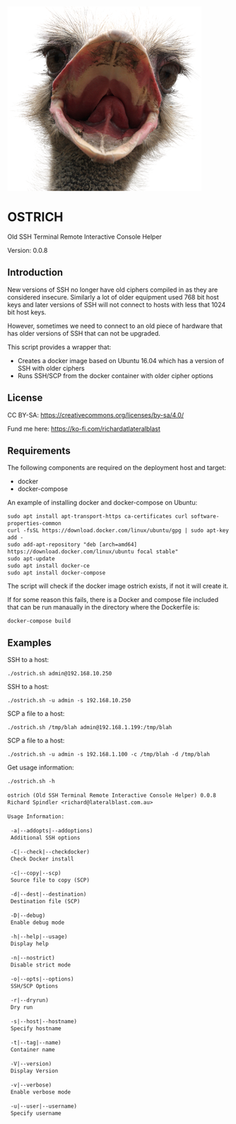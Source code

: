 ![alt tag](https://raw.githubusercontent.com/lateralblast/ostrich/master/ostrich.png)

OSTRICH
=======

Old SSH Terminal Remote Interactive Console Helper

Version: 0.0.8

Introduction
------------

New versions of SSH no longer have old ciphers compiled in as they are considered insecure.
Similarly a lot of older equipment used 768 bit host keys and later versions of SSH will not
connect to hosts with less that 1024 bit host keys.

However, sometimes we need to connect to an old piece of hardware that has older versions
of SSH that can not be upgraded.

This script provides a wrapper that:

- Creates a docker image based on Ubuntu 16.04 which has a version of SSH with older ciphers
- Runs SSH/SCP from the docker container with older cipher options

License
-------

CC BY-SA: https://creativecommons.org/licenses/by-sa/4.0/

Fund me here: https://ko-fi.com/richardatlateralblast

Requirements
------------

The following components are required on the deployment host and target:

- docker
- docker-compose

An example of installing docker and docker-compose on Ubuntu:

```
sudo apt install apt-transport-https ca-certificates curl software-properties-common
curl -fsSL https://download.docker.com/linux/ubuntu/gpg | sudo apt-key add -
sudo add-apt-repository "deb [arch=amd64] https://download.docker.com/linux/ubuntu focal stable"
sudo apt-update
sudo apt install docker-ce
sudo apt install docker-compose
```

The script will check if the docker image ostrich exists, if not it will create it.

If for some reason this fails, there is a Docker and compose file included that can be run manaually in the directory where the Dockerfile is:

```
docker-compose build
```

Examples
--------

SSH to a host:

```
./ostrich.sh admin@192.168.10.250
```

SSH to a host:

```
./ostrich.sh -u admin -s 192.168.10.250
```

SCP a file to a host:

```
./ostrich.sh /tmp/blah admin@192.168.1.199:/tmp/blah
```

SCP a file to a host:

```
./ostrich.sh -u admin -s 192.168.1.100 -c /tmp/blah -d /tmp/blah
```

Get usage information:

```
./ostrich.sh -h

ostrich (Old SSH Terminal Remote Interactive Console Helper) 0.0.8
Richard Spindler <richard@lateralblast.com.au>

Usage Information:

 -a|--addopts|--addoptions)
 Additional SSH options

 -C|--check|--checkdocker)
 Check Docker install

 -c|--copy|--scp)
 Source file to copy (SCP)

 -d|--dest|--destination)
 Destination file (SCP)

 -D|--debug)
 Enable debug mode

 -h|--help|--usage)
 Display help

 -n|--nostrict)
 Disable strict mode

 -o|--opts|--options)
 SSH/SCP Options

 -r|--dryrun)
 Dry run

 -s|--host|--hostname)
 Specify hostname

 -t|--tag|--name)
 Container name

 -V|--version)
 Display Version

 -v|--verbose)
 Enable verbose mode

 -u|--user|--username)
 Specify username
```
